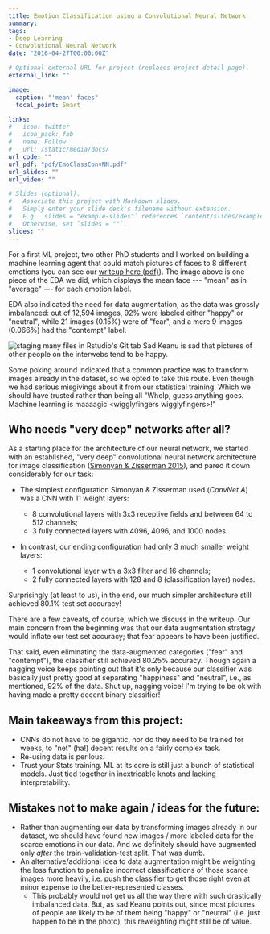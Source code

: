 ```yaml
---
title: Emotion Classification using a Convolutional Neural Network
summary: 
tags:
- Deep Learning
- Convolutional Neural Network
date: "2016-04-27T00:00:00Z"

# Optional external URL for project (replaces project detail page).
external_link: ""

image:
  caption: "'mean' faces"
  focal_point: Smart

links:
# - icon: twitter
#   icon_pack: fab
#   name: Follow
#   url: /static/media/docs/
url_code: ""
url_pdf: "pdf/EmoClassConvNN.pdf"
url_slides: ""
url_video: ""

# Slides (optional).
#   Associate this project with Markdown slides.
#   Simply enter your slide deck's filename without extension.
#   E.g. `slides = "example-slides"` references `content/slides/example-slides.md`.
#   Otherwise, set `slides = ""`.
slides: ""
---
```



For a first ML project, two other PhD students and I worked on building a machine learning agent that could match pictures of faces to 8 different emotions (you can see our [writeup here (pdf)](/pdf/EmoClassConvNN.pdf)).  The image above is one piece of the EDA we did, which displays the mean face --- "mean" as in "average" --- for each emotion label.

EDA also indicated the need for data augmentation, as the data was grossly imbalanced: out of 12,594 images, 92% were labeled either "happy" or "neutral", while 21 images (0.15%) were of "fear", and a mere 9 images (0.066%) had the "contempt" label.


<div class=img>

![staging many files in Rstudio's Git tab](/media/memes/sadkeanu.png "Or, apparently, neutral.") Sad Keanu is sad that pictures of other people on the interwebs tend to be happy.

</div> 


Some poking around indicated that a common practice was to transform images already in the dataset, so we opted to take this route.  Even though we had serious misgivings about it from our statistical training. Which we should have trusted rather than being all "Whelp, guess anything goes.  Machine learning is maaaagic \<wigglyfingers wigglyfingers\>!"

## Who needs "very deep" networks after all?

As a starting place for the architecture of our neural network, we started with an established, "very deep" convolutional neural network architecture for image classification ([Simonyan \& Zisserman 2015](https://arxiv.org/pdf/1409.1556.pdf%20http://arxiv.org/abs/1409.1556.pdf)), and pared it down considerably for our task: 

+ The simplest configuration Simonyan & Zisserman used (_ConvNet A_) was a CNN with 11 weight layers:
    - 8 convolutional layers with 3x3 receptive fields and between 64 to 512 channels;
    - 3 fully connected layers with 4096, 4096, and 1000 nodes.

+ In contrast, our ending configuration had <hlt> only 3 much smaller weight layers</hlt>:
    - 1 convolutional layer with a 3x3 filter and 16 channels;
    - 2 fully connected layers with 128 and 8 (classification layer) nodes.

Surprisingly (at least to us), in the end, our much simpler architecture still achieved 80.1% test set accuracy!

There are a few caveats, of course, which we discuss in the writeup.  Our main concern from the beginning was that our data augmentation strategy would inflate our test set accuracy; that fear appears to have been justified.  

That said, even eliminating the data-augmented categories ("fear" and "contempt"), the classifier still achieved 80.25% accuracy.  Though again a nagging voice keeps pointing out that it's only because our classifier was basically just pretty good at separating "happiness" and "neutral", i.e., as mentioned, 92% of the data.  Shut up, nagging voice!  I'm trying to be ok with having made a pretty decent binary classifier!


## Main takeaways from this project:
+ CNNs do not have to be gigantic, nor do they need to be trained for weeks, to "net" (ha!) decent results on a fairly complex task.
+ Re-using data is perilous.
+ Trust your Stats training.  ML at its core is still just a bunch of statistical models.  Just tied together in inextricable knots and lacking interpretability.


## Mistakes not to make again / ideas for the future:
+ Rather than augmenting our data by transforming images already in our dataset, we should have found new images / more labeled data for the scarce emotions in our data.  And we definitely should have augmented only _after_ the train-validation-test split.  That was dumb.
+ An alternative/additional idea to data augmentation might be weighting the loss function to penalize incorrect classifications of those scarce images more heavily, i.e. push the classifier to get those right even at minor expense to the better-represented classes.  
    - This probably would not get us all the way there with such drastically imbalanced data.  But, as sad Keanu points out, since most pictures of people are likely to be of them being "happy" or "neutral" (i.e. just happen to be in the photo), this reweighting might still be of value.



